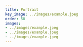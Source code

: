 ```yaml
---
title: Portrait
key_image: ../images/example.jpeg
order: 50
images:
- ../images/example.jpeg
- ../images/example.jpeg
- ../images/example.jpeg
---
```

